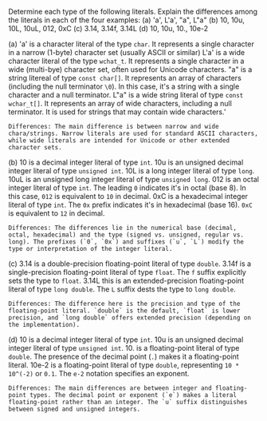 Determine each type of the following literals. Explain the differences among the literals in each of the four examples:
(a) 'a', L'a', "a", L"a"
(b) 10, 10u, 10L, 10uL, 012, 0xC
(c) 3.14, 3.14f, 3.14L
(d) 10, 10u, 10., 10e-2

(a) 'a' is a character literal of the type `char`. It represents a single character in a narrow (1-byte) character set (usually ASCII or similar)
    L'a' is a wide character literal of the type `wchat_t`. It represents a single character in a wide (multi-bye) character set, often used for Unicode characters.
    "a" is a string litereal of type `const char[]`. It represents an array of characters (including the null terminator `\0`). In this case, it's a string with a single character and a null terminator.
    L"a" is a wide string literal of type `const wchar_t[]`. It represents an array of wide characters, including a null terminator. It is used for strings that may contain wide characters.'

    Differences: The main difference is between narrow and wide chara/strings. Narrow literals are used for standard ASCII characters, while wide literals are intended for Unicode or other extended character sets.

(b) 10 is a decimal integer literal of type `int`.
    10u is an unsigned decimal integer literal of type `unsigned int`.
    10L is a long integer literal of type `long`.
    10uL is an unsigned long integer literal of type `unsigned long`.
    012 is an octal integer literal of type `int`. The leading `0` indicates it's in octal (base 8). In this case, `012` is equivalent to `10` in decimal.
    0xC is a hexadecimal integer literal of type `int`. The `0x` prefix indicates it's in hexadecimal (base 16). `0xC` is equivalent to `12` in decimal.

    Differences: The differences lie in the numerical base (decimal, octal, hexadecimal) and the type (signed vs. unsigned, regular vs. long). The prefixes (`0`, `0x`) and suffixes (`u`, `L`) modify the type or interpretation of the integer literal.

(c) 3.14 is a double-precision floating-point literal of type `double`.
    3.14f is a single-precision floating-point literal of type `float`. The `f` suffix explicitly sets the type to `float`.
    3.14L this is an extended-precision floating-point literal of type `long double`. The `L` suffix dests the type to `long double`.

    Differences: The difference here is the precision and type of the floating-point literal. `double` is the default, `float` is lower precision, and `long double` offers extended precision (depending on the implementation).

(d) 10 is a decimal integer literal of type `int`.
    10u is an unsigned decimal integer literal of type `unsigned int`.
    10. is a floating-point literal of type `double`. The presence of the decimal point (`.`) makes it a floating-point literal.
    10e-2 is a floating-point literal of type `double`, representing `10 * 10^(-2)` or `0.1`. The `e-2` notation specifies an exponent.

    Differences: The main differences are between integer and floating-point types. The decimal point or exponent (`e`) makes a literal floating-point rather than an integer. The `u` suffix distinguishes between signed and unsigned integers.